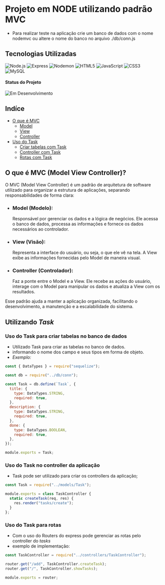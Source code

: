 # Projeto em **NODE** utilizando padrão MVC

- Para realizar teste na aplicação crie um banco de dados com o nome nodemvc ou altere o nome do banco no arquivo ./db/conn.js

## Tecnologias Utilizadas

![Node.js](https://img.shields.io/badge/Node.js-339933?style=for-the-badge&logo=nodedotjs&logoColor=white)
![Express](https://img.shields.io/badge/Express-000000?style=for-the-badge&logo=express&logoColor=white)
![Nodemon](https://img.shields.io/badge/Nodemon-76D04B?style=for-the-badge&logo=nodemon&logoColor=white)
![HTML5](https://img.shields.io/badge/HTML5-E34F26?style=for-the-badge&logo=html5&logoColor=white)
![JavaScript](https://img.shields.io/badge/JavaScript-F7DF1E?style=for-the-badge&logo=javascript&logoColor=black)
![CSS3](https://img.shields.io/badge/CSS3-1572B6?style=for-the-badge&logo=css3&logoColor=white)
![MySQL](https://img.shields.io/badge/MySQL-4479A1?style=for-the-badge&logo=mysql&logoColor=white)

#### Status do Projeto

![Em Desenvolvimento](https://img.shields.io/badge/Status-Em_Desenvolvimento-orange?style=for-the-badge)

## Indíce

- [O que é MVC](#o-que-é-mvc-model-view-controller)
  - [Model](#model-modelo)
  - [View](#view-visão)
  - [Controller](#controller-controlador)
- [Uso do Task](#uso-o-metódo-task)
  - [Criar tabelas com Task](#uso-do-task-para-criar-tabelas-no-banco-de-dados)
  - [Controller com Task](#uso-do-task-no-controller-da-aplicação)
  - [Rotas com Task](#uso-do-task-para-rotas)

## O que é MVC (Model View Controller)?

O MVC (Model View Controller) é um padrão de arquitetura de software utilizado para organizar a estrutura de aplicações, separando responsabilidades de forma clara:

- ### **Model (Modelo):**
  Responsável por gerenciar os dados e a lógica de negócios. Ele acessa o banco de dados, processa as informações e fornece os dados necessários ao controlador.
- ### **View (Visão):**

  Representa a interface do usuário, ou seja, o que ele vê na tela. A View exibe as informações fornecidas pelo Model de maneira visual.

- ### **Controller (Controlador):**
  Faz a ponte entre o Model e a View. Ele recebe as ações do usuário, interage com o Model para manipular os dados e atualiza a View com os resultados.

Esse padrão ajuda a manter a aplicação organizada, facilitando o desenvolvimento, a manutenção e a escalabilidade do sistema.

## Utilizando **_Task_**

### Uso do Task para criar tabelas no banco de dados

- Utilizado Task para criar as tabelas no banco de dados.
- informando o nome dos campo e seus tipos em forma de objeto.
- _Exemplo:_

```javascript
const { DataTypes } = require("sequelize");

const db = require("../db/conn");

const Task = db.define(`Task`, {
  title: {
    type: DataTypes.STRING,
    required: true,
  },
  description: {
    type: DataTypes.STRING,
    required: true,
  },
  done: {
    type: DataTypes.BOOLEAN,
    required: true,
  },
});

module.exports = Task;
```

### Uso do Task no controller da aplicação

- Task pode ser utilizado para criar os controllers da aplicação;

```javascript
const Task = require("../models/Task");

module.exports = class TaskController {
  static createTask(req, res) {
    res.render("tasks/create");
  }
};
```

### Uso do Task para rotas

- Com o uso do Routers do express pode gerenciar as rotas pelo controller do _tasks_
- exemplo de implementação:

```javascript
const TaskController = require("../controllers/TaskController");

router.get("/add", TaskController.createTask);
router.get("/", TaskController.showTasks);

module.exports = router;
```
